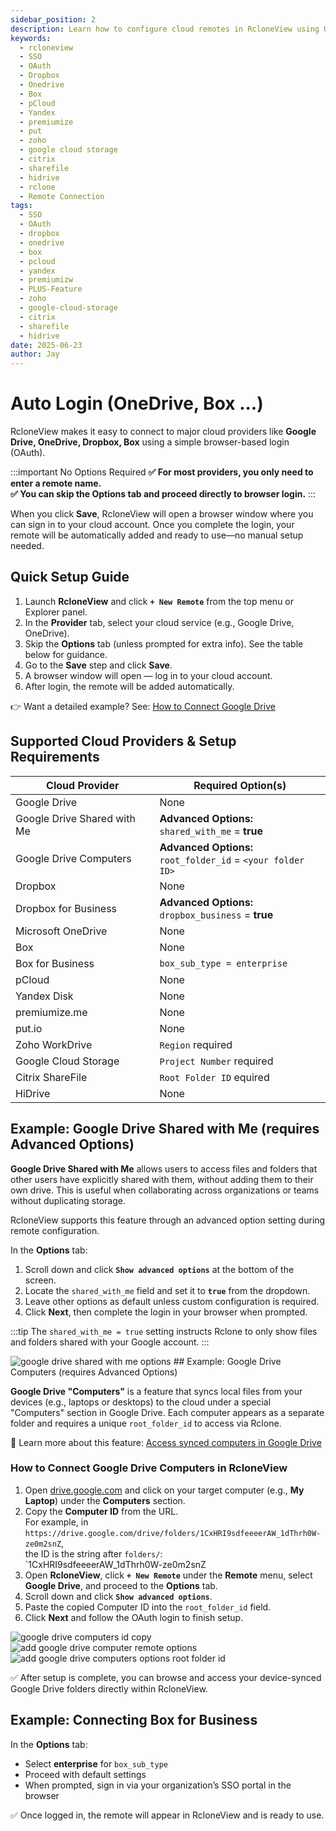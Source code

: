 ```yaml
---
sidebar_position: 2
description: Learn how to configure cloud remotes in RcloneView using OAuth or browser-based.
keywords:
  - rcloneview
  - SSO
  - OAuth
  - Dropbox
  - Onedrive
  - Box
  - pCloud
  - Yandex
  - premiumize
  - put
  - zoho
  - google cloud storage
  - citrix
  - sharefile
  - hidrive
  - rclone
  - Remote Connection
tags:
  - SSO
  - OAuth
  - dropbox
  - onedrive
  - box
  - pcloud
  - yandex
  - premiumizw
  - PLUS-Feature
  - zoho
  - google-cloud-storage
  - citrix
  - sharefile
  - hidrive
date: 2025-06-23
author: Jay
---
```

# Auto Login (OneDrive, Box ...)

RcloneView makes it easy to connect to major cloud providers like **Google Drive, OneDrive, Dropbox, Box** using a simple browser-based login (OAuth).

:::important No Options Required
**✅ For most providers, you only need to enter a remote name.**  
**✅ You can skip the Options tab and proceed directly to browser login.**
:::

When you click **Save**, RcloneView will open a browser window where you can sign in to your cloud account. Once you complete the login, your remote will be automatically added and ready to use—no manual setup needed.

## Quick Setup Guide

1. Launch **RcloneView** and click **`+ New Remote`** from the top menu or Explorer panel.
2. In the **Provider** tab, select your cloud service (e.g., Google Drive, OneDrive).
3. Skip the **Options** tab (unless prompted for extra info). See the table below for guidance.
4. Go to the **Save** step and click **Save**.
5. A browser window will open — log in to your cloud account.
6. After login, the remote will be added automatically.

👉 Want a detailed example? See: [How to Connect Google Drive](../#step-2-adding-remote-storage-google-drive-example)
## Supported Cloud Providers & Setup Requirements

| Cloud Provider              | Required Option(s)                                               |
| --------------------------- | ---------------------------------------------------------------- |
| Google Drive                | None                                                             |
| Google Drive Shared with Me | **Advanced Options:**<br />`shared_with_me` = **true**           |
| Google Drive Computers      | **Advanced Options:**<br />`root_folder_id` = `<your folder ID>` |
| Dropbox                     | None                                                             |
| Dropbox for Business        | **Advanced Options:**<br />`dropbox_business` = **true**         |
| Microsoft OneDrive          | None                                                             |
| Box                         | None                                                             |
| Box for Business            | `box_sub_type = enterprise`                                      |
| pCloud                      | None                                                             |
| Yandex Disk                 | None                                                             |
| premiumize.me               | None                                                             |
| put.io                      | None                                                             |
| Zoho WorkDrive              | `Region` required                                                |
| Google Cloud Storage        | `Project Number` required                                        |
| Citrix ShareFile            | `Root Folder ID` equired                                         |
| HiDrive                     | None                                                             |

## Example: Google Drive Shared with Me (requires Advanced Options)

**Google Drive Shared with Me** allows users to access files and folders that other users have explicitly shared with them, without adding them to their own drive. This is useful when collaborating across organizations or teams without duplicating storage.

RcloneView supports this feature through an advanced option setting during remote configuration.

In the **Options** tab:

1. Scroll down and click **`Show advanced options`** at the bottom of the screen.
2. Locate the `shared_with_me` field and set it to **`true`** from the dropdown.
3. Leave other options as default unless custom configuration is required.
4. Click **Next**, then complete the login in your browser when prompted.

:::tip
The `shared_with_me = true` setting instructs Rclone to only show files and folders shared with your Google account.
:::

<img src="/support/images/en/howto/remote-storage-connection-settings/google-drive-shared-with-me-options.png" alt="google drive shared with me options" class="img-medium img-center" />
## Example: Google Drive Computers (requires Advanced Options)

**Google Drive "Computers"** is a feature that syncs local files from your devices (e.g., laptops or desktops) to the cloud under a special "Computers" section in Google Drive. Each computer appears as a separate folder and requires a unique `root_folder_id` to access via Rclone.

🔗 Learn more about this feature: [Access synced computers in Google Drive](https://support.google.com/drive/answer/3096479)

### How to Connect Google Drive Computers in RcloneView

1. Open [drive.google.com](https://drive.google.com/) and click on your target computer (e.g., **My Laptop**) under the **Computers** section.
2. Copy the **Computer ID** from the URL.  
   For example, in  
   `https://drive.google.com/drive/folders/1CxHRI9sdfeeeerAW_1dThrh0W-ze0m2snZ`,  
   the ID is the string after `folders/`:  
   `1CxHRI9sdfeeeerAW_1dThrh0W-ze0m2snZ  
3. Open **RcloneView**, click **`+ New Remote`** under the **Remote** menu, select **Google Drive**, and proceed to the **Options** tab.
4. Scroll down and click **`Show advanced options`**.
5. Paste the copied Computer ID into the `root_folder_id` field.
6. Click **Next** and follow the OAuth login to finish setup.

<div class="img-grid-3">
  <img src="/support/images/en/howto/remote-storage-connection-settings/google-drive-computers-id-copy.png" alt="google drive computers id copy" class="img-medium img-center" />
  <img src="/support/images/en/howto/remote-storage-connection-settings/add-google-drive-computer-remote-options.png" alt="add google drive computer remote options" class="img-medium img-center" />
  <img src="/support/images/en/howto/remote-storage-connection-settings/add-google-drive-computers-options-root-folder-id.png" alt="add google drive computers options root folder id" class="img-medium img-center" />
</div>

✅ After setup is complete, you can browse and access your device-synced Google Drive folders directly within RcloneView.

## Example: Connecting Box for Business

In the **Options** tab:
- Select **enterprise** for `box_sub_type`
- Proceed with default settings  
- When prompted, sign in via your organization’s SSO portal in the browser


✅ Once logged in, the remote will appear in RcloneView and is ready to use.

